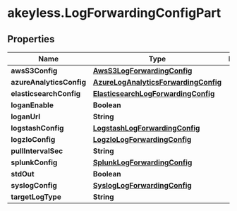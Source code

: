 # akeyless.LogForwardingConfigPart

## Properties

Name | Type | Description | Notes
------------ | ------------- | ------------- | -------------
**awsS3Config** | [**AwsS3LogForwardingConfig**](AwsS3LogForwardingConfig.md) |  | [optional] 
**azureAnalyticsConfig** | [**AzureLogAnalyticsForwardingConfig**](AzureLogAnalyticsForwardingConfig.md) |  | [optional] 
**elasticsearchConfig** | [**ElasticsearchLogForwardingConfig**](ElasticsearchLogForwardingConfig.md) |  | [optional] 
**loganEnable** | **Boolean** |  | [optional] 
**loganUrl** | **String** |  | [optional] 
**logstashConfig** | [**LogstashLogForwardingConfig**](LogstashLogForwardingConfig.md) |  | [optional] 
**logzIoConfig** | [**LogzIoLogForwardingConfig**](LogzIoLogForwardingConfig.md) |  | [optional] 
**pullIntervalSec** | **String** |  | [optional] 
**splunkConfig** | [**SplunkLogForwardingConfig**](SplunkLogForwardingConfig.md) |  | [optional] 
**stdOut** | **Boolean** |  | [optional] 
**syslogConfig** | [**SyslogLogForwardingConfig**](SyslogLogForwardingConfig.md) |  | [optional] 
**targetLogType** | **String** |  | [optional] 


